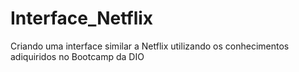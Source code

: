 # Interface_Netflix
Criando uma interface similar a Netflix utilizando os conhecimentos adiquiridos no Bootcamp da DIO
